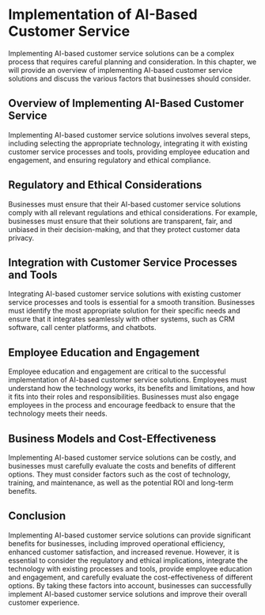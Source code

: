 Implementation of AI-Based Customer Service
===========================================

Implementing AI-based customer service solutions can be a complex process that requires careful planning and consideration. In this chapter, we will provide an overview of implementing AI-based customer service solutions and discuss the various factors that businesses should consider.

Overview of Implementing AI-Based Customer Service
--------------------------------------------------

Implementing AI-based customer service solutions involves several steps, including selecting the appropriate technology, integrating it with existing customer service processes and tools, providing employee education and engagement, and ensuring regulatory and ethical compliance.

Regulatory and Ethical Considerations
-------------------------------------

Businesses must ensure that their AI-based customer service solutions comply with all relevant regulations and ethical considerations. For example, businesses must ensure that their solutions are transparent, fair, and unbiased in their decision-making, and that they protect customer data privacy.

Integration with Customer Service Processes and Tools
-----------------------------------------------------

Integrating AI-based customer service solutions with existing customer service processes and tools is essential for a smooth transition. Businesses must identify the most appropriate solution for their specific needs and ensure that it integrates seamlessly with other systems, such as CRM software, call center platforms, and chatbots.

Employee Education and Engagement
---------------------------------

Employee education and engagement are critical to the successful implementation of AI-based customer service solutions. Employees must understand how the technology works, its benefits and limitations, and how it fits into their roles and responsibilities. Businesses must also engage employees in the process and encourage feedback to ensure that the technology meets their needs.

Business Models and Cost-Effectiveness
--------------------------------------

Implementing AI-based customer service solutions can be costly, and businesses must carefully evaluate the costs and benefits of different options. They must consider factors such as the cost of technology, training, and maintenance, as well as the potential ROI and long-term benefits.

Conclusion
----------

Implementing AI-based customer service solutions can provide significant benefits for businesses, including improved operational efficiency, enhanced customer satisfaction, and increased revenue. However, it is essential to consider the regulatory and ethical implications, integrate the technology with existing processes and tools, provide employee education and engagement, and carefully evaluate the cost-effectiveness of different options. By taking these factors into account, businesses can successfully implement AI-based customer service solutions and improve their overall customer experience.
